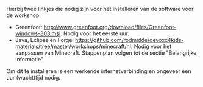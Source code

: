 Hierbij twee linkjes die nodig zijn voor het installeren van de software voor de workshop:
* Greenfoot: http://www.greenfoot.org/download/files/Greenfoot-windows-303.msi. Nodig voor het eerste uur.
* Java, Eclipse en Forge: https://github.com/rodmidde/devoxx4kids-materials/tree/master/workshops/minecraft/nl. Nodig voor het aanpassen van Minecraft. Stappenplan volgen tot de sectie "Belangrijke informatie" 

Om dit te installeren is een werkende internetverbinding en ongeveer een uur (wacht)tijd nodig. 

